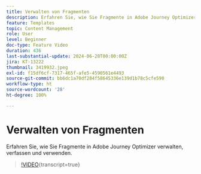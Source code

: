 ```yaml
---
title: Verwalten von Fragmenten
description: Erfahren Sie, wie Sie Fragmente in Adobe Journey Optimizer verwalten, verfassen und verwenden.
feature: Templates
topic: Content Management
role: User
level: Beginner
doc-type: Feature Video
duration: 436
last-substantial-update: 2024-06-28T00:00:00Z
jira: KT-13222
thumbnail: 3419932.jpeg
exl-id: f15df6cf-7317-465f-afe5-4590561e4493
source-git-commit: bb6dc1a70df284f58645336e139d1b78c5cfe590
workflow-type: ht
source-wordcount: '28'
ht-degree: 100%

---
```


# Verwalten von Fragmenten

Erfahren Sie, wie Sie Fragmente in Adobe Journey Optimizer verwalten, verfassen und verwenden.

>[!VIDEO](https://video.tv.adobe.com/v/3419932/?learn=on){transcript=true}
